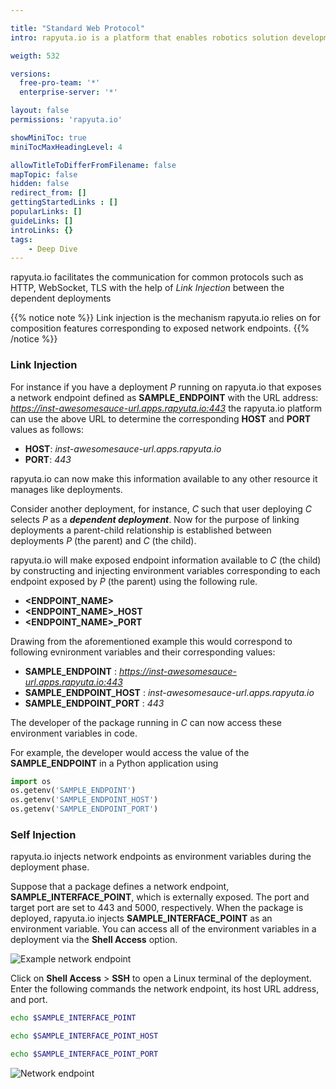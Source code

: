 ```yaml
---

title: "Standard Web Protocol"
intro: rapyuta.io is a platform that enables robotics solution development by providing the necessary software infrastructure and facilitating the interaction between multiple stakeholders who contribute to the solution development.

weigth: 532

versions:
  free-pro-team: '*'
  enterprise-server: '*'

layout: false
permissions: 'rapyuta.io'

showMiniToc: true
miniTocMaxHeadingLevel: 4

allowTitleToDifferFromFilename: false
mapTopic: false
hidden: false
redirect_from: []
gettingStartedLinks : []
popularLinks: []
guideLinks: []
introLinks: {}
tags:
    - Deep Dive
---
```


rapyuta.io facilitates the communication for common protocols such as HTTP, WebSocket, TLS with the help of *Link Injection* between the dependent deployments

{{% notice note %}}
Link injection is the mechanism rapyuta.io relies on for composition features corresponding to exposed network endpoints.
{{% /notice %}}

### Link Injection

For instance if you have a deployment *P* running on rapyuta.io that exposes a network endpoint defined as **SAMPLE_ENDPOINT** with the URL address: *https://inst-awesomesauce-url.apps.rapyuta.io:443* 
the rapyuta.io platform can use the above URL to determine the corresponding **HOST** and **PORT** values as follows:

* **HOST**: *inst-awesomesauce-url.apps.rapyuta.io*
* **PORT**: *443*

rapyuta.io can now make this information available to any other resource it manages like deployments.

Consider another deployment, for instance, *C* such that user deploying *C* selects *P* as a ***dependent deployment***. Now for the purpose of linking deployments a parent-child relationship is established between deployments *P* (the parent) and *C* (the child). 

rapyuta.io will make exposed endpoint information available to *C* (the child) by constructing and injecting environment variables corresponding to each endpoint exposed by *P* (the parent) using the following rule.

* **\<ENDPOINT_NAME\>**
* **\<ENDPOINT_NAME\>_HOST**
* **\<ENDPOINT_NAME\>_PORT**

Drawing from the aforementioned example this would correspond to following evnironment variables and their corresponding values: 

* **SAMPLE_ENDPOINT** : *https://inst-awesomesauce-url.apps.rapyuta.io:443* 
* **SAMPLE_ENDPOINT_HOST** : *inst-awesomesauce-url.apps.rapyuta.io*
* **SAMPLE_ENDPOINT_PORT** : *443*

The developer of the package running in *C* can now access these environment variables in code.

For example, the developer would access the value of the **SAMPLE_ENDPOINT** in a Python application using
```python
import os
os.getenv('SAMPLE_ENDPOINT')
os.getenv('SAMPLE_ENDPOINT_HOST')
os.getenv('SAMPLE_ENDPOINT_PORT')
```

### Self Injection
rapyuta.io injects network endpoints as environment variables
during the deployment phase.

Suppose that a package defines a network endpoint, **SAMPLE_INTERFACE_POINT**, which is externally exposed.
The port and target port are set to 443 and 5000, respectively.
When the package is deployed, rapyuta.io injects **SAMPLE_INTERFACE_POINT**
as an environment variable. You can access all of the environment
variables in a deployment via the **Shell Access** option.

![Example network endpoint](/images/chapters/developer-guide/create-software-pkgs/pkg-internals/sample-enp.png?classes=border,shadow&width=40pc)

Click on **Shell Access** > **SSH** to open a Linux terminal
of the deployment. Enter the following commands the network endpoint,
its host URL address, and port.

```bash
echo $SAMPLE_INTERFACE_POINT
```

```bash
echo $SAMPLE_INTERFACE_POINT_HOST
```

```bash
echo $SAMPLE_INTERFACE_POINT_PORT
```

![Network endpoint](/images/chapters/developer-guide/create-software-pkgs/pkg-internals/endpoint-env-var.png?classes=border,shadow&width=40pc)